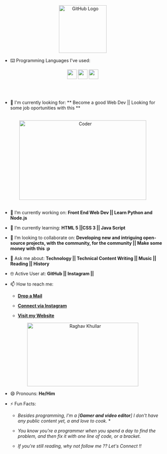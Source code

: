 <div align="center">
<img src="https://github.com/raghavk16/raghavk16/blob/master/octo.gif" alt="GitHub Logo" width="150" height="150" />
</div>

- ⌨️ Programming Languages I've used:

<div align="center">
 <img src = 'https://github.com/RaghavK16/RaghavK16/blob/master/images/html.svg' width='30'/> <img src = 'https://github.com/RaghavK16/RaghavK16/blob/master/images/css.svg' width='30'/> <img src = 'https://github.com/RaghavK16/RaghavK16/blob/master/images/js.svg' width='30'/>
</div>

<br/><br/>
- 🙌 I'm currently looking for: ** Become a good Web Dev || Looking for some job oportunities with this ** 
<br/>

<div align="center">
<img src="https://github.com/raghavk16/raghavk16/blob/master/coderman.gif" alt="Coder" width="400" height="250" />
</div>
<br/>

- 🔭 I’m currently working on: **Front End Web Dev || Learn Python and Node.js**

- 🌱 I’m currently learning: **HTML 5 ||CSS 3 || Java Script**

- 👯 I’m looking to collaborate on: **Developing new and intriguing open-source projects, with the community, for the community || Make some money with this :p**

- 💬 Ask me about: **Technology || Technical Content Writing || Music || Reading || History**

- 🤓 Active User at: **GitHub || Instagram ||**

- 📫 How to reach me:

    * [**Drop a Mail**](mailto:gxp14426@gmail.com)

    * [**Connect via Instagram**](https://www.instagram.com/pedros_u/)

    * [**Visit my Website**](https://mreclipse12.github.io/3xp/)
    
<div align="center">
<img src="https://github.com/raghavk16/raghavk16/blob/master/connected.gif" alt="Raghav Khullar" width="350" height="200" />
</div>

- 😄 Pronouns: **He/Him**

- ⚡ Fun Facts: 

    * *Besides programming, I'm a [**Gamer and video editor**] I don't have any public content yet, a and love to cook.* *

    * *You know you're a programmer when you spend a day to find the problem, and then fix it with one line of code, or a bracket.*
    
    * *If you're still reading, why not follow me ?? Let's Connect !!*
